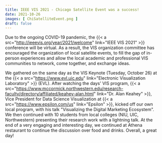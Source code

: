 ```yaml
---
title: IEEE VIS 2021 - Chicago Satellite Event was a success!
date: 2021-10-26
images: [ ChiSatelliteEvent.png ]
draft: false
---
```


Due to the ongoing COVID-19 pandemic, the {{< a src="http://ieeevis.org/year/2021/welcome" link="IEEE VIS 2021" >}} conference will be virtual. As a result, the VIS organization committee has encouraged the organization of local satellite events, to fill the gap of in-person experiences and allow the local academic and professional VIS communities to network, come together, and exchange ideas.

We gathered on the same day as the VIS Keynote (Tuesday, October 26) at the {{< a src="https://www.evl.uic.edu" link="Electronic Visualization Laboratory" >}} (EVL). After watching the days' VIS program, {{< a src="https://www.mccormick.northwestern.edu/research-faculty/directory/affiliated/keahey-alan.html" link="Dr. Alan Keahey" >}}, Vice President for Data Science Visualization at {{< a src="https://www.epsilon.com/us" link="Epsilon" >}}, kicked off our own local program, with his talk "Visualizing the Digital Marketing Ecosystem". We then continued with 10 students from local colleges (NIU, UIC, Northwestern) presenting their research work with a lightning talk. At the end of a very engaging and interesting day, we continued at Athena restaurant to continue the discussion over food and drinks. Overall, a great day! 
